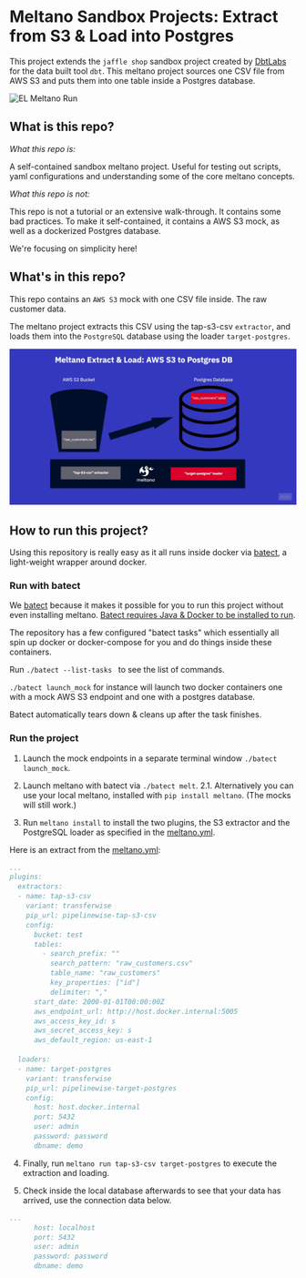 # Meltano Sandbox Projects: Extract from S3 & Load into Postgres
This project extends the ```jaffle shop``` sandbox project created by [DbtLabs](https://github.com/dbt-labs/jaffle_shop) for the data built tool ```dbt```. This meltano project sources one CSV file from AWS S3 and puts them into one table inside a Postgres database.

![EL Meltano Run](Meltano_EL.gif)

## What is this repo?
_What this repo is:_

A self-contained sandbox meltano project. Useful for testing out scripts, yaml configurations and understanding some of the core meltano concepts.

_What this repo is not:_

This repo is not a tutorial or an extensive walk-through. It contains some bad practices. To make it self-contained, it contains a AWS S3 mock, as well as a dockerized Postgres database. 

We're focusing on simplicity here!

## What's in this repo?
This repo contains an ```AWS S3``` mock with one CSV file inside. The raw customer data.

The meltano project extracts this CSV using the tap-s3-csv ```extractor```, and loads them into the ```PostgreSQL``` database using
the loader ```target-postgres```.

![EL Meltano Diagram](el_meltano_diagram.jpg)

## How to run this project?
Using this repository is really easy as it all runs inside docker via [batect](https://batect.dev/), a light-weight wrapper around docker. 

### Run with batect
We [batect](https://batect.dev/) because it makes it possible for you to run this project without even installing meltano. [Batect requires Java & Docker to be installed to run](https://batect.dev/docs/getting-started/requirements). 

The repository has a few configured "batect tasks" which essentially all spin up docker or docker-compose for you and do things inside these containers.

Run  ```./batect --list-tasks ``` to see the list of commands.

```./batect launch_mock``` for instance will launch two docker containers one with a mock AWS S3 endpoint and one with a postgres database.

Batect automatically tears down & cleans up after the task finishes.

### Run the project

1. Launch the mock endpoints in a separate terminal window ```./batect launch_mock```.

2. Launch meltano with batect via ```./batect melt```.
2.1. Alternatively you can use your local meltano, installed with ```pip install meltano```. (The mocks will still work.)

3. Run ```meltano install``` to install the two plugins, the S3 extractor and the PostgreSQL loader as specified in the [meltano.yml](new_project/meltano.yml).

Here is an extract from the [meltano.yml](new_project/meltano.yml):

```yaml
...
plugins:
  extractors:
  - name: tap-s3-csv
    variant: transferwise
    pip_url: pipelinewise-tap-s3-csv
    config:
      bucket: test
      tables:
        - search_prefix: ""
          search_pattern: "raw_customers.csv"
          table_name: "raw_customers"
          key_properties: ["id"]
          delimiter: ","
      start_date: 2000-01-01T00:00:00Z
      aws_endpoint_url: http://host.docker.internal:5005
      aws_access_key_id: s
      aws_secret_access_key: s
      aws_default_region: us-east-1

  loaders:
  - name: target-postgres
    variant: transferwise
    pip_url: pipelinewise-target-postgres
    config:
      host: host.docker.internal
      port: 5432
      user: admin
      password: password
      dbname: demo
```

4. Finally, run ```meltano run tap-s3-csv target-postgres``` to execute the extraction and loading. 

5. Check inside the local database afterwards to see that your data has arrived, use the connection data below.

```yaml
...
      host: localhost
      port: 5432
      user: admin
      password: password
      dbname: demo
```

